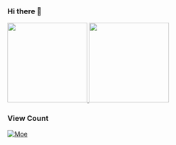 ### Hi there 👋

<a href="https://github.com/SunDoge">
  <img height="180em" src="https://github-readme-stats.vercel.app/api?username=SunDoge&theme=buefy&show_icons=true" />
  <img height="180em" src="https://github-readme-stats.vercel.app/api/top-langs/?username=SunDoge&theme=buefy&layout=compact&hide=OpenEdge%20ABL,HTML" />
</a>

### View Count

[![Moe](https://count.ahwa.cc/SunDoge:SunDoge)](https://github.com/SunDoge/moe-counter-cf)

<!--
**SunDoge/SunDoge** is a ✨ _special_ ✨ repository because its `README.md` (this file) appears on your GitHub profile.

Here are some ideas to get you started:

- 🔭 I’m currently working on ...
- 🌱 I’m currently learning ...
- 👯 I’m looking to collaborate on ...
- 🤔 I’m looking for help with ...
- 💬 Ask me about ...
- 📫 How to reach me: ...
- 😄 Pronouns: ...
- ⚡ Fun fact: ...
-->
